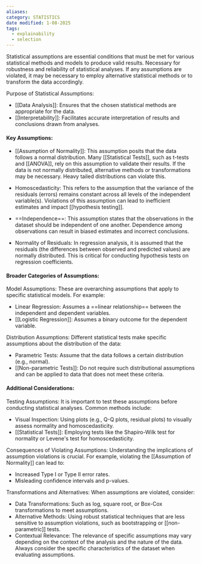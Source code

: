 ```yaml
---
aliases: 
category: STATISTICS
date modified: 1-08-2025
tags:
  - explainability
  - selection
---
```

Statistical assumptions are essential conditions that must be met for various statistical methods and models to produce valid results. Necessary for robustness and reliability of statistical analyses. If any assumptions are violated, it may be necessary to employ alternative statistical methods or to transform the data accordingly.

Purpose of Statistical Assumptions:
- [[Data Analysis]]: Ensures that the chosen statistical methods are appropriate for the data.
- [[Interpretability]]: Facilitates accurate interpretation of results and conclusions drawn from analyses.

#### Key Assumptions:

- [[Assumption of Normality]]: This assumption posits that the data follows a normal distribution. Many [[Statistical Tests]], such as t-tests and [[ANOVA]], rely on this assumption to validate their results. If the data is not normally distributed, alternative methods or transformations may be necessary. Heavy tailed distributions can violate this.

- Homoscedasticity: This refers to the assumption that the variance of the residuals (errors) remains constant across all levels of the independent variable(s). Violations of this assumption can lead to inefficient estimates and impact [[hypothesis testing]].

- ==Independence==: This assumption states that the observations in the dataset should be independent of one another. Dependence among observations can result in biased estimates and incorrect conclusions.

- Normality of Residuals: In regression analysis, it is assumed that the residuals (the differences between observed and predicted values) are normally distributed. This is critical for conducting hypothesis tests on regression coefficients.

#### Broader Categories of Assumptions:

Model Assumptions: These are overarching assumptions that apply to specific statistical models. For example:
  - Linear Regression: Assumes a ==linear relationship== between the independent and dependent variables.
  - [[Logistic Regression]]: Assumes a binary outcome for the dependent variable.

Distribution Assumptions: Different statistical tests make specific assumptions about the distribution of the data:
  - Parametric Tests: Assume that the data follows a certain distribution (e.g., normal).
  - [[Non-parametric Tests]]: Do not require such distributional assumptions and can be applied to data that does not meet these criteria.
#### Additional Considerations:

Testing Assumptions: It is important to test these assumptions before conducting statistical analyses. Common methods include:
  - Visual Inspection: Using plots (e.g., Q-Q plots, residual plots) to visually assess normality and homoscedasticity.
  - [[Statistical Tests]]: Employing tests like the Shapiro-Wilk test for normality or Levene's test for homoscedasticity.

Consequences of Violating Assumptions: Understanding the implications of assumption violations is crucial. For example, violating the [[Assumption of Normality]] can lead to:
  - Increased Type I or Type II error rates.
  - Misleading confidence intervals and p-values.

Transformations and Alternatives: When assumptions are violated, consider:
  - Data Transformations: Such as log, square root, or Box-Cox transformations to meet assumptions.
  - Alternative Methods: Using robust statistical techniques that are less sensitive to assumption violations, such as bootstrapping or [[non-parametric]] tests.
  - Contextual Relevance: The relevance of specific assumptions may vary depending on the context of the analysis and the nature of the data. Always consider the specific characteristics of the dataset when evaluating assumptions.